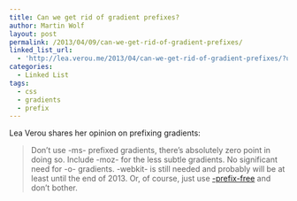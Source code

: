```yaml
---
title: Can we get rid of gradient prefixes?
author: Martin Wolf
layout: post
permalink: /2013/04/09/can-we-get-rid-of-gradient-prefixes/
linked_list_url:
  - 'http://lea.verou.me/2013/04/can-we-get-rid-of-gradient-prefixes/?utm_source=feedburner&utm_medium=feed&utm_campaign=Feed%3A+leaverou+%28Lea+Verou%29'
categories:
  - Linked List
tags:
  - css
  - gradients
  - prefix
---
```

<p class="linked-list-quote-author">
  Lea Verou shares her opinion on prefixing gradients:
</p>

> Don’t use -ms- prefixed gradients, there’s absolutely zero point in doing so. Include -moz- for the less subtle gradients. No significant need for -o- gradients. -webkit- is still needed and probably will be at least until the end of 2013. Or, of course, just use [-prefix-free][1] and don’t bother.

 [1]: http://leaverou.github.io/prefixfree/